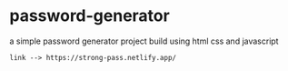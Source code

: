 # password-generator
a simple password generator project build using html css and javascript

    link --> https://strong-pass.netlify.app/
